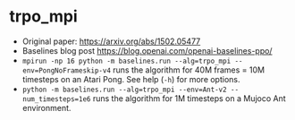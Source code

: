 # trpo_mpi

- Original paper: https://arxiv.org/abs/1502.05477
- Baselines blog post https://blog.openai.com/openai-baselines-ppo/
- `mpirun -np 16 python -m baselines.run --alg=trpo_mpi --env=PongNoFrameskip-v4` runs the algorithm for 40M frames = 10M timesteps on an Atari Pong. See help (`-h`) for more options.
- `python -m baselines.run --alg=trpo_mpi --env=Ant-v2 --num_timesteps=1e6` runs the algorithm for 1M timesteps on a Mujoco Ant environment. 
